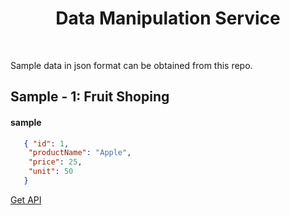 <div>
  <h1 align="center">Data Manipulation Service</h1>
  <br/>
</div>

Sample data in json format can be obtained from this repo. 


## Sample - 1: Fruit Shoping

#### sample
```json
   { "id": 1,
    "productName": "Apple", 
    "price": 25, 
    "unit": 50 
   }
```

[Get API](https://raw.githubusercontent.com/WebDevMirza/Data-Manipulation-Service/main/fruitshopping.json "json format with id, fruit name, price, unit")
